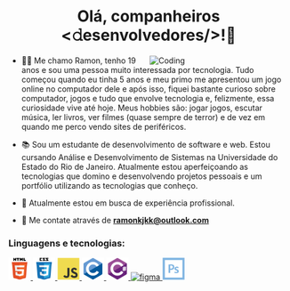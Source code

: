 <h1 align="center">Olá, companheiros <b><𝚍esenvolvedores/>!</b>👋</h1>

<img align="right" alt="Coding" width="250" src="https://media.giphy.com/media/XYO7OdpYzKyac/giphy.gif">

- 🧑🏻 Me chamo Ramon, tenho 19 anos e sou uma pessoa muito interessada por tecnologia. Tudo começou quando eu tinha 5 anos e meu primo me apresentou um jogo online no computador dele e após isso, fiquei bastante curioso sobre computador, jogos e tudo que envolve tecnologia e, felizmente, essa curiosidade vive até hoje. Meus hobbies são: jogar jogos, escutar música, ler livros, ver filmes (quase sempre de terror) e de vez em quando me perco vendo sites de periféricos.

- 📚 Sou um estudante de desenvolvimento de software e web. Estou cursando Análise e Desenvolvimento de Sistemas na Universidade do Estado do Rio de Janeiro. Atualmente estou aperfeiçoando as tecnologias que domino e desenvolvendo projetos pessoais e um portfólio utilizando as tecnologias que conheço.

- 👀 Atualmente estou em busca de experiência profissional.

- 📮 Me contate através de **ramonkjkk@outlook.com**

<h3 align="left">Linguagens e tecnologias:</h3>
<p align="left"> <a href="https://www.w3.org/html/" target="_blank" rel="noreferrer"> <img src="https://raw.githubusercontent.com/devicons/devicon/master/icons/html5/html5-original-wordmark.svg" alt="html5" width="40" height="40"/> </a> <a href="https://www.w3schools.com/css/" target="_blank" rel="noreferrer"> <img src="https://raw.githubusercontent.com/devicons/devicon/master/icons/css3/css3-original-wordmark.svg" alt="css3" width="40" height="40"/> </a> <a href="https://developer.mozilla.org/en-US/docs/Web/JavaScript" target="_blank" rel="noreferrer"> <img src="https://raw.githubusercontent.com/devicons/devicon/master/icons/javascript/javascript-original.svg" alt="javascript" width="40" height="40"/> </a> <a href="https://www.cprogramming.com/" target="_blank" rel="noreferrer"> <img src="https://raw.githubusercontent.com/devicons/devicon/master/icons/c/c-original.svg" alt="c" width="40" height="40"/> </a> <a href="https://www.w3schools.com/cs/" target="_blank" rel="noreferrer"> <img src="https://raw.githubusercontent.com/devicons/devicon/master/icons/csharp/csharp-original.svg" alt="csharp" width="40" height="40"/> </a> <a href="https://www.figma.com/" target="_blank" rel="noreferrer"> <img src="https://www.vectorlogo.zone/logos/figma/figma-icon.svg" alt="figma" width="40" height="40"/> </a> <a href="https://www.photoshop.com/en" target="_blank" rel="noreferrer"> <img src="https://raw.githubusercontent.com/devicons/devicon/master/icons/photoshop/photoshop-line.svg" alt="photoshop" width="40" height="40"/> </a> </p>
